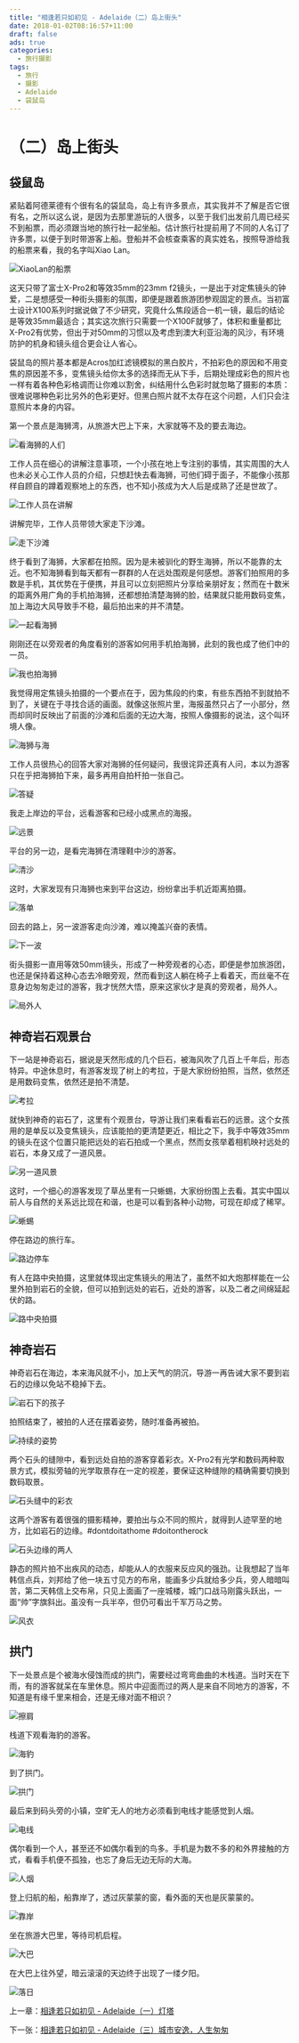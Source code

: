 ```yaml
---
title: "相逢若只如初见 - Adelaide（二）岛上街头"
date: 2018-01-02T08:16:57+11:00
draft: false
ads: true
categories:
  - 旅行摄影
tags:
  - 旅行
  - 摄影
  - Adelaide
  - 袋鼠岛
---
```

# （二）岛上街头

## 袋鼠岛

紧贴着阿德莱德有个很有名的袋鼠岛，岛上有许多景点，其实我并不了解是否它很有名，之所以这么说，是因为去那里游玩的人很多，以至于我们出发前几周已经买不到船票，而必须跟当地的旅行社一起坐船。估计旅行社提前用了不同的人名订了许多票，以便于到时带游客上船。登船并不会核查乘客的真实姓名，按照导游给我的船票来看，我的名字叫Xiao Lan。

![XiaoLan的船票][island-1]

这天只带了富士X-Pro2和等效35mm的23mm f2镜头，一是出于对定焦镜头的钟爱，二是想感受一种街头摄影的氛围，即便是跟着旅游团参观固定的景点。当初富士设计X100系列时据说做了不少研究，究竟什么焦段适合一机一镜，最后的结论是等效35mm最适合；其实这次旅行只需要一个X100F就够了，体积和重量都比X-Pro2有优势，但出于对50mm的习惯以及考虑到澳大利亚沿海的风沙，有环境防护的机身和镜头组合更会让人省心。

袋鼠岛的照片基本都是Acros加红滤镜模拟的黑白胶片，不拍彩色的原因和不用变焦的原因差不多，变焦镜头给你太多的选择而无从下手，后期处理成彩色的照片也一样有着各种色彩格调而让你难以割舍，纠结用什么色彩时就忽略了摄影的本质：很难说哪种色彩比另外的色彩更好。但黑白照片就不太存在这个问题，人们只会注意照片本身的内容。

第一个景点是海狮湾，从旅游大巴上下来，大家就等不及的要去海边。

![看海狮的人们][island-2]

工作人员在细心的讲解注意事项，一个小孩在地上专注别的事情，其实周围的大人也未必关心工作人员的介绍，只想赶快去看海狮，可他们碍于面子，不能像小孩那样自顾自的蹲着观察地上的东西，也不知小孩成为大人后是成熟了还是世故了。

![工作人员在讲解][island-3]

讲解完毕，工作人员带领大家走下沙滩。

![走下沙滩][island-4]

终于看到了海狮，大家都在拍照。因为是未被驯化的野生海狮，所以不能靠的太近。也不知海狮看到每天都有一群群的人在远处围观是何感想。游客们拍照用的多数是手机，其优势在于便携，并且可以立刻把照片分享给亲朋好友；然而在十数米的距离外用广角的手机拍海狮，还都想拍清楚海狮的脸，结果就只能用数码变焦，加上海边大风导致手不稳，最后拍出来的并不清楚。

![一起看海狮][island-5]

刚刚还在以旁观者的角度看别的游客如何用手机拍海狮，此刻的我也成了他们中的一员。

![我也拍海狮][island-6]

我觉得用定焦镜头拍摄的一个要点在于，因为焦段的约束，有些东西拍不到就拍不到了，关键在于寻找合适的画面。就像这张照片里，海报虽然只占了一小部分，然而却同时反映出了前面的沙滩和后面的无边大海，按照人像摄影的说法，这个叫环境人像。

![海狮与海][island-7]

工作人员很热心的回答大家对海狮的任何疑问，我很诧异还真有人问，本以为游客只在乎把海狮拍下来，最多再用自拍杆拍一张自己。

![答疑][island-8]

我走上岸边的平台，远看游客和已经小成黑点的海报。

![远景][island-9]

平台的另一边，是看完海狮在清理鞋中沙的游客。

![清沙][island-10]

这时，大家发现有只海狮也来到平台这边，纷纷拿出手机近距离拍摄。

![落单][island-11]

回去的路上，另一波游客走向沙滩，难以掩盖兴奋的表情。

![下一波][island-12]

街头摄影一直用等效50mm镜头，形成了一种旁观者的心态，即便是参加旅游团，也还是保持着这种心态去冷眼旁观，然而看到这人躺在椅子上看着天，而丝毫不在意身边匆匆走过的游客，我才恍然大悟，原来这家伙才是真的旁观者，局外人。

![局外人][island-13]

## 神奇岩石观景台

下一站是神奇岩石，据说是天然形成的几个巨石，被海风吹了几百上千年后，形态特异。中途休息时，有游客发现了树上的考拉，于是大家纷纷拍照，当然，依然还是用数码变焦，依然还是拍不清楚。

![考拉][island-14]

就快到神奇的岩石了，这里有个观景台，导游让我们来看看岩石的远景。这个女孩用的是单反以及变焦镜头，应该能拍的更清楚更近，相比之下，我手中等效35mm的镜头在这个位置只能把远处的岩石拍成一个黑点，然而女孩举着相机映衬远处的岩石，本身又成了一道风景。

![另一道风景][island-15]

这时，一个细心的游客发现了草丛里有一只蜥蜴，大家纷纷围上去看。其实中国以前人与自然的关系远比现在和谐，也是可以看到各种小动物，可现在却成了稀罕。

![蜥蜴][island-16]

停在路边的旅行车。

![路边停车][island-17]

有人在路中央拍摄，这里就体现出定焦镜头的用法了，虽然不如大炮那样能在一公里外拍到岩石的全貌，但可以拍到远处的岩石，近处的游客，以及二者之间绵延起伏的路。

![路中央拍摄][island-18]

## 神奇岩石

神奇岩石在海边，本来海风就不小，加上天气的阴沉，导游一再告诫大家不要到岩石的边缘以免站不稳掉下去。

![岩石下的孩子][island-19]

拍照结束了，被拍的人还在摆着姿势，随时准备再被拍。

![持续的姿势][island-20]

两个石头的缝隙中，看到远处自拍的游客穿着彩衣。X-Pro2有光学和数码两种取景方式，模拟旁轴的光学取景存在一定的视差，要保证这种缝隙的精确需要切换到数码取景。

![石头缝中的彩衣][island-21]

这两个游客有着很强的摄影精神，要拍出与众不同的照片，就得到人迹罕至的地方，比如岩石的边缘。#dontdoitathome #doitontherock

![石头边缘的两人][island-22]

静态的照片拍不出疾风的动态，却能从人的衣服来反应风的强劲。让我想起了当年韩信点兵，刘邦给了他一块五寸见方的布帛，能画多少兵就给多少兵，旁人暗暗叫苦，第二天韩信上交布帛，只见上面画了一座城楼，城门口战马刚露头跃出，一面“帅”字旗斜出。虽没有一兵半卒，但仍可看出千军万马之势。

![风衣][island-23]

## 拱门

下一处景点是个被海水侵蚀而成的拱门，需要经过弯弯曲曲的木栈道。当时天在下雨，有的游客就呆在车里休息。照片中迎面而过的两人是来自不同地方的游客，不知道是有缘千里来相会，还是无缘对面不相识？

![擦肩][island-24]

栈道下观看海豹的游客。

![海豹][island-25]

到了拱门。

![拱门][island-26]

最后来到码头旁的小镇，空旷无人的地方必须看到电线才能感觉到人烟。

![电线][island-27]

偶尔看到一个人，甚至还不如偶尔看到的鸟多。手机是为数不多的和外界接触的方式，看看手机便不孤独，也忘了身后无边无际的大海。

![人烟][island-28]

登上归航的船，船靠岸了，透过灰蒙蒙的窗，看外面的天也是灰蒙蒙的。

![靠岸][island-29]

坐在旅游大巴里，等待司机启程。

![大巴][island-30]

在大巴上往外望，暗云滚滚的天边终于出现了一缕夕阳。

![落日][island-31]

上一章：[相逢若只如初见 - Adelaide（一）灯塔](/cn/article/travelphotographysa/ontheway/)

下一张：[相逢若只如初见 - Adelaide（三）城市安逸，人生匆匆](/cn/article/travelphotographysa/city/)

[island-1]: /photos/travelphotographySA/island-1-anno.jpg
[island-2]: /photos/travelphotographySA/island-2-anno.jpg
[island-3]: /photos/travelphotographySA/island-3-anno.jpg
[island-4]: /photos/travelphotographySA/island-4-anno.jpg
[island-5]: /photos/travelphotographySA/island-5-anno.jpg
[island-6]: /photos/travelphotographySA/island-6-anno.jpg
[island-7]: /photos/travelphotographySA/island-7-anno.jpg
[island-8]: /photos/travelphotographySA/island-8-anno.jpg
[island-9]: /photos/travelphotographySA/island-9-anno.jpg
[island-10]: /photos/travelphotographySA/island-10-anno.jpg
[island-11]: /photos/travelphotographySA/island-11-anno.jpg
[island-12]: /photos/travelphotographySA/island-12-anno.jpg
[island-13]: /photos/travelphotographySA/island-13-anno.jpg
[island-14]: /photos/travelphotographySA/island-14-anno.jpg
[island-15]: /photos/travelphotographySA/island-15-anno.jpg
[island-16]: /photos/travelphotographySA/island-16-anno.jpg
[island-17]: /photos/travelphotographySA/island-17-anno.jpg
[island-18]: /photos/travelphotographySA/island-18-anno.jpg
[island-19]: /photos/travelphotographySA/island-19-anno.jpg
[island-20]: /photos/travelphotographySA/island-20-anno.jpg
[island-21]: /photos/travelphotographySA/island-21-anno.jpg
[island-22]: /photos/travelphotographySA/island-22-anno.jpg
[island-23]: /photos/travelphotographySA/island-23-anno.jpg
[island-24]: /photos/travelphotographySA/island-24-anno.jpg
[island-25]: /photos/travelphotographySA/island-25-anno.jpg
[island-26]: /photos/travelphotographySA/island-26-anno.jpg
[island-27]: /photos/travelphotographySA/island-27-anno.jpg
[island-28]: /photos/travelphotographySA/island-28-anno.jpg
[island-29]: /photos/travelphotographySA/island-29-anno.jpg
[island-30]: /photos/travelphotographySA/island-30-anno.jpg
[island-31]: /photos/travelphotographySA/island-31-anno.jpg
